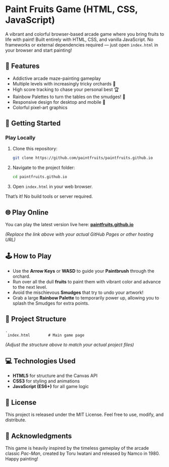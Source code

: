 ﻿# Paint Fruits Game (HTML, CSS, JavaScript)

A vibrant and colorful browser-based arcade game where you bring fruits to life with paint\! Built entirely with HTML, CSS, and vanilla JavaScript. No frameworks or external dependencies required — just open `index.html` in your browser and start painting\!

## 🎨 Features

  * Addictive arcade maze-painting gameplay
  * Multiple levels with increasingly tricky orchards 🌳
  * High score tracking to chase your personal best 🏆
  * Rainbow Palettes to turn the tables on the smudges\! 🌈
  * Responsive design for desktop and mobile 📱
  * Colorful pixel-art graphics

## 🚀 Getting Started

### Play Locally

1.  Clone this repository:
    ```bash
    git clone https://github.com/paintfruits/paintfruits.github.io
    ```
2.  Navigate to the project folder:
    ```bash
    cd paintfruits.github.io
    ```
3.  Open `index.html` in your web browser.

That’s it\! No build tools or server required.

## 🌐 Play Online

You can play the latest version live here: **[paintfruits.github.io](https://paintfruits.github.io)**

*(Replace the link above with your actual GitHub Pages or other hosting URL)*

## 🕹️ How to Play

  * Use the **Arrow Keys** or **WASD** to guide your **Paintbrush** through the orchard.
  * Run over all the dull **fruits** to paint them with vibrant color and advance to the next level.
  * Avoid the mischievous **Smudges** that try to undo your artwork\!
  * Grab a large **Rainbow Palette** to temporarily power up, allowing you to splash the Smudges for extra points.

## 📁 Project Structure

```
.
 index.html        # Main game page
```

*(Adjust the structure above to match your actual project files)*

## 💻 Technologies Used

  * **HTML5** for structure and the Canvas API
  * **CSS3** for styling and animations
  * **JavaScript (ES6+)** for all game logic

## 📄 License

This project is released under the MIT License. Feel free to use, modify, and distribute.

## 🙏 Acknowledgments

This game is heavily inspired by the timeless gameplay of the arcade classic *Pac-Man*, created by Toru Iwatani and released by Namco in 1980. Happy painting\!